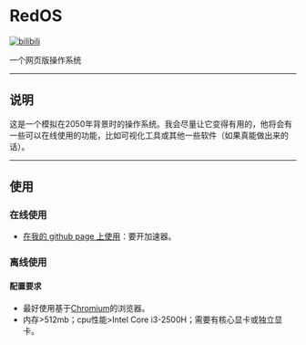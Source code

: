 # RedOS

[![bilibili](https://img.shields.io/badge/动态-BiliBili-00A4DB?style=flat&labelColor=444444&logoSize=auto)](https://space.bilibili.com/2065357555/)

一个网页版操作系统

---

## 说明
这是一个模拟在2050年背景时的操作系统。我会尽量让它变得有用的，他将会有一些可以在线使用的功能，比如可视化工具或其他一些软件（如果真能做出来的话）。

---

## 使用
### 在线使用
- [在我的 github page 上使用](https://shhjtvp.github.io/offerings/RedOS/index.html)：要开加速器。

### 离线使用
#### 配置要求
- 最好使用基于[Chromium](https://www.chromium.org)的浏览器。
- 内存>512mb；cpu性能>Intel Core i3-2500H；需要有核心显卡或独立显卡。
